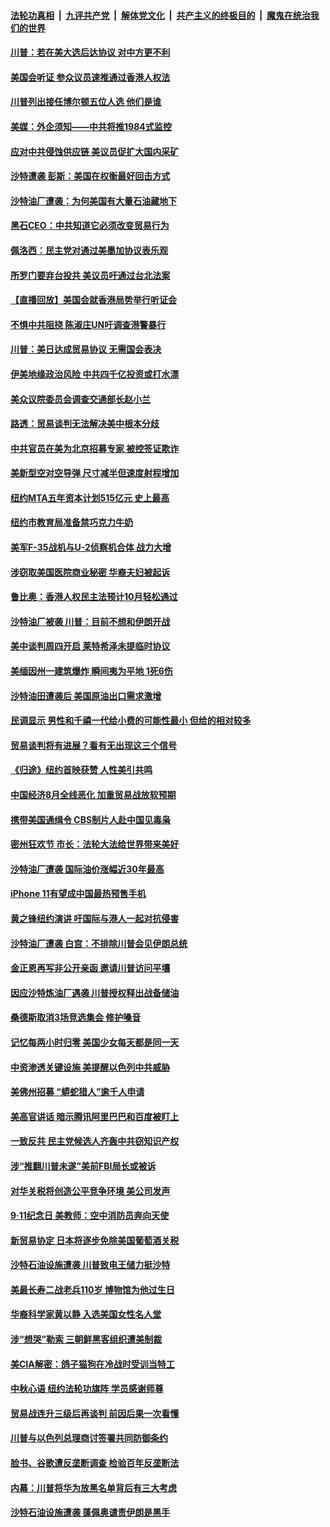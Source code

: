 ####  [法轮功真相](../../../../basic/blob/master/README.md?t=09180352) &nbsp;|&nbsp; [九评共产党](../../../../9ping.md/blob/master/README.md?t=09180352) &nbsp;|&nbsp; [解体党文化](../../../../jtdwh.md/blob/master/README.md?t=09180352)  &nbsp;|&nbsp; [共产主义的终极目的](../../../../gczydzjmd.md/blob/master/README.md?t=09180352) &nbsp;|&nbsp; [魔鬼在统治我们的世界](../../../../mgztzwmdsj.md/blob/master/README.md?t=09180352) 

#### [川普：若在美大选后达协议 对中方更不利](../pages/nsc412/n11528423.md?t=09180352) 

#### [美国会听证 参众议员速推通过香港人权法](../pages/nsc412/n11528497.md?t=09180352) 

#### [川普列出接任博尔顿五位人选 他们是谁](../pages/nsc412/n11528232.md?t=09180352) 

#### [美媒：外企须知——中共将推1984式监控](../pages/nsc412/n11528327.md?t=09180352) 

#### [应对中共侵蚀供应链 美议员促扩大国内采矿](../pages/nsc412/n11528320.md?t=09180352) 

#### [沙特遭袭 彭斯：美国在权衡最好回击方式](../pages/nsc412/n11528147.md?t=09180352) 

#### [沙特油厂遭袭：为何美国有大量石油藏地下](../pages/nsc412/n11528061.md?t=09180352) 

#### [黑石CEO：中共知道它必须改变贸易行为](../pages/nsc412/n11528104.md?t=09180352) 

#### [佩洛西：民主党对通过美墨加协议表乐观](../pages/nsc412/n11527937.md?t=09180352) 

#### [所罗门要弃台投共 美议员吁通过台北法案](../pages/nsc412/n11528044.md?t=09180352) 

#### [【直播回放】美国会就香港局势举行听证会](../pages/nsc412/n11525928.md?t=09180352) 

#### [不惧中共阻挠 陈淑庄UN吁调查港警暴行](../pages/nsc412/n11528003.md?t=09180352) 

#### [川普：美日达成贸易协议 无需国会表决](../pages/nsc412/n11527734.md?t=09180352) 

#### [伊美地缘政治风险 中共四千亿投资或打水漂](../pages/nsc412/n11527587.md?t=09180352) 

#### [美众议院委员会调查交通部长赵小兰](../pages/nsc412/n11527828.md?t=09180352) 

#### [路透：贸易谈判无法解决美中根本分歧](../pages/nsc412/n11527167.md?t=09180352) 

#### [中共官员在美为北京招募专家 被控签证欺诈](../pages/nsc412/n11527206.md?t=09180352) 

#### [美新型空对空导弹 尺寸减半但速度射程增加](../pages/nsc412/n11527174.md?t=09180352) 

#### [纽约MTA五年资本计划515亿元 史上最高](../pages/nsc412/n11526663.md?t=09180352) 

#### [纽约市教育局准备禁巧克力牛奶](../pages/nsc412/n11526670.md?t=09180352) 

#### [美军F-35战机与U-2侦察机合体 战力大增](../pages/nsc412/n11527039.md?t=09180352) 

#### [涉窃取美国医院商业秘密 华裔夫妇被起诉](../pages/nsc412/n11526963.md?t=09180352) 

#### [鲁比奥：香港人权民主法预计10月轻松通过](../pages/nsc412/n11526785.md?t=09180352) 

#### [沙特油厂被袭 川普：目前不想和伊朗开战](../pages/nsc412/n11526190.md?t=09180352) 

#### [美中谈判周四开启 莱特希泽未提临时协议](../pages/nsc412/n11526016.md?t=09180352) 

#### [美缅因州一建筑爆炸 瞬间夷为平地 1死6伤](../pages/nsc412/n11526164.md?t=09180352) 

#### [沙特油田遭袭后 美国原油出口需求激增](../pages/nsc412/n11525988.md?t=09180352) 

#### [民调显示   男性和千禧一代给小费的可能性最小   但给的相对较多](../pages/nsc412/n11526168.md?t=09180352) 

#### [贸易谈判将有进展？看有无出现这三个信号](../pages/nsc412/n11525463.md?t=09180352) 

#### [《归途》纽约首映获赞 人性美引共鸣](../pages/nsc412/n11524386.md?t=09180352) 

#### [中国经济8月全线恶化 加重贸易战放软预期](../pages/nsc412/n11525597.md?t=09180352) 

#### [携带美国通缉令 CBS制片人赴中国见毒枭](../pages/nsc412/n11524381.md?t=09180352) 

#### [密州狂欢节 市长：法轮大法给世界带来美好](../pages/nsc412/n11525726.md?t=09180352) 

#### [沙特油厂遭袭 国际油价涨幅近30年最高](../pages/nsc412/n11525729.md?t=09180352) 

#### [iPhone 11有望成中国最热预售手机](../pages/nsc412/n11525432.md?t=09180352) 

#### [黄之锋纽约演讲 吁国际与港人一起对抗侵害](../pages/nsc412/n11524369.md?t=09180352) 

#### [沙特油厂遭袭 白宫：不排除川普会见伊朗总统](../pages/nsc412/n11525087.md?t=09180352) 

#### [金正恩再写非公开亲函 邀请川普访问平壤](../pages/nsc412/n11524879.md?t=09180352) 

#### [因应沙特炼油厂遇袭 川普授权释出战备储油](../pages/nsc412/n11524767.md?t=09180352) 

#### [桑德斯取消3场竞选集会 修护嗓音](../pages/nsc412/n11524417.md?t=09180352) 

#### [记忆每两小时归零 美国少女每天都是同一天](../pages/nsc412/n11524557.md?t=09180352) 

#### [中资渗透关键设施 美提醒以色列中共威胁](../pages/nsc412/n11524129.md?t=09180352) 

#### [美佛州招募 “蟒蛇猎人”逾千人申请](../pages/nsc412/n11523735.md?t=09180352) 

#### [美高官讲话 暗示腾讯阿里巴巴和百度被盯上](../pages/nsc412/n11523798.md?t=09180352) 

#### [一致反共 民主党候选人齐轰中共窃知识产权](../pages/nsc412/n11523725.md?t=09180352) 

#### [涉“推翻川普未遂”美前FBI局长或被诉](../pages/nsc412/n11523700.md?t=09180352) 

#### [对华关税将创造公平竞争环境 美公司发声](../pages/nsc412/n11523648.md?t=09180352) 

#### [9·11纪念日 美教师：空中消防员奔向天使](../pages/nsc412/n11523406.md?t=09180352) 

#### [新贸易协定 日本将逐步免除美国葡萄酒关税](../pages/nsc412/n11523292.md?t=09180352) 

#### [沙特石油设施遭袭 川普致电王储力挺沙特](../pages/nsc412/n11523346.md?t=09180352) 

#### [美最长寿二战老兵110岁 博物馆为他过生日](../pages/nsc412/n11523297.md?t=09180352) 

#### [华裔科学家黄以静  入选美国女性名人堂](../pages/nsc412/n11522934.md?t=09180352) 

#### [涉“想哭”勒索 三朝鲜黑客组织遭美制裁](../pages/nsc412/n11521624.md?t=09180352) 

#### [美CIA解密：鸽子猫狗在冷战时受训当特工](../pages/nsc412/n11522850.md?t=09180352) 

#### [中秋心语 纽约法轮功旗阵 学员感谢师尊](../pages/nsc412/n11519516.md?t=09180352) 

#### [贸易战连升三级后再谈判 前因后果一次看懂](../pages/nsc412/n11505903.md?t=09180352) 

#### [川普与以色列总理商讨签署共同防御条约](../pages/nsc412/n11522473.md?t=09180352) 

#### [脸书、谷歌遭反垄断调查 检验百年反垄断法](../pages/nsc412/n11521546.md?t=09180352) 

#### [内幕：川普将华为放黑名单背后有三大考虑](../pages/nsc412/n11520165.md?t=09180352) 

#### [沙特石油设施遭袭 蓬佩奥谴责伊朗是黑手](../pages/nsc412/n11521773.md?t=09180352) 

